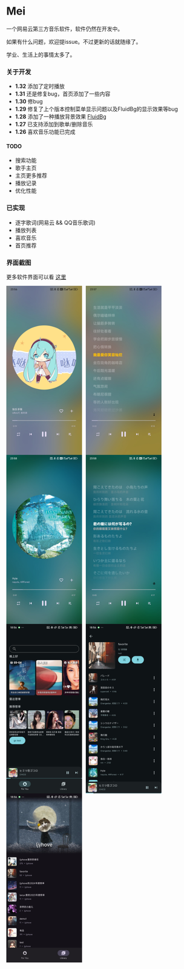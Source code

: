 # Mei

一个网易云第三方音乐软件，软件仍然在开发中。

如果有什么问题，欢迎提issue。不过更新的话就随缘了。

学业、生活上的事情太多了。

### 关于开发
- **1.32** 添加了定时播放
- **1.31** 还是修复bug，首页添加了一些内容
- **1.30** 修bug
- **1.29** 修复了上个版本控制菜单显示问题以及FluidBg的显示效果等bug
- **1.28** 添加了一种播放背景效果 [FluidBg](https://gist.github.com/KlassenKonstantin/d5f6ed1d74b3ddbdca699d66c6b9a3b2)
- **1.27** 已支持添加到歌单/删除音乐
- **1.26** 喜欢音乐功能已完成

#### TODO

- 搜索功能
- 歌手主页
- 主页更多推荐
- 播放记录
- 优化性能


### 已实现

- 逐字歌词(网易云 && QQ音乐歌词)
- 播放列表
- 喜欢音乐
- 首页推荐


### 界面截图

更多软件界面可以看 [这里](https://github.com/ljyh223/Mei/tree/master/screenshot/2025-03-27)
<div style="display: flex; flex-wrap: wrap;">
  <img src="./screenshot/player1.jpg" width="200" style="margin-right: 10px;" />
  <img src="./screenshot/lyric1.jpg" width="200" style="margin-right: 10px;" />
  <img src="./screenshot/player2.jpg" width="200" style="margin-right: 10px;" />
  <img src="./screenshot/lyric2.jpg" width="200" style="margin-right: 10px;" />
  <img src="./screenshot/home.jpg" width="200" style="margin-right: 10px;" />
  <img src="./screenshot/playlist.jpg" width="200" style="margin-right: 10px;" />
  <img src="./screenshot/me.jpg" width="200" />
</div>